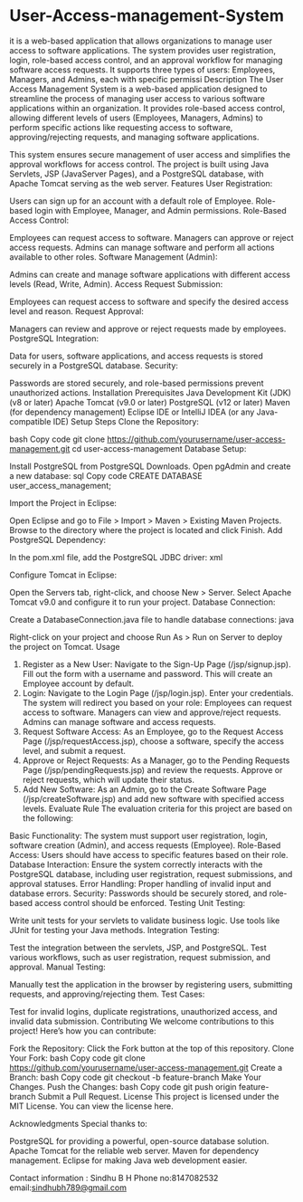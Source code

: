 # User-Access-management-System
it  is a web-based application that allows organizations to manage user access to software applications. The system provides user registration, login, role-based access control, and an approval workflow for managing software access requests. It supports three types of users: Employees, Managers, and Admins, each with specific permissi
Description
The User Access Management System is a web-based application designed to streamline the process of managing user access to various software applications within an organization. It provides role-based access control, allowing different levels of users (Employees, Managers, Admins) to perform specific actions like requesting access to software, approving/rejecting requests, and managing software applications.

This system ensures secure management of user access and simplifies the approval workflows for access control. The project is built using Java Servlets, JSP (JavaServer Pages), and a PostgreSQL database, with Apache Tomcat serving as the web server.
Features
User Registration:

Users can sign up for an account with a default role of Employee.
Role-based login with Employee, Manager, and Admin permissions.
Role-Based Access Control:

Employees can request access to software.
Managers can approve or reject access requests.
Admins can manage software and perform all actions available to other roles.
Software Management (Admin):

Admins can create and manage software applications with different access levels (Read, Write, Admin).
Access Request Submission:

Employees can request access to software and specify the desired access level and reason.
Request Approval:

Managers can review and approve or reject requests made by employees.
PostgreSQL Integration:

Data for users, software applications, and access requests is stored securely in a PostgreSQL database.
Security:

Passwords are stored securely, and role-based permissions prevent unauthorized actions.
Installation
Prerequisites
Java Development Kit (JDK) (v8 or later)
Apache Tomcat (v9.0 or later)
PostgreSQL (v12 or later)
Maven (for dependency management)
Eclipse IDE or IntelliJ IDEA (or any Java-compatible IDE)
Setup Steps
Clone the Repository:

bash
Copy code
git clone https://github.com/yourusername/user-access-management.git
cd user-access-management
Database Setup:

Install PostgreSQL from PostgreSQL Downloads.
Open pgAdmin and create a new database:
sql
Copy code
CREATE DATABASE user_access_management;

Import the Project in Eclipse:

Open Eclipse and go to File > Import > Maven > Existing Maven Projects.
Browse to the directory where the project is located and click Finish.
Add PostgreSQL Dependency:

In the pom.xml file, add the PostgreSQL JDBC driver:
xml

Configure Tomcat in Eclipse:

Open the Servers tab, right-click, and choose New > Server.
Select Apache Tomcat v9.0 and configure it to run your project.
Database Connection:

Create a DatabaseConnection.java file to handle database connections:
java

Right-click on your project and choose Run As > Run on Server to deploy the project on Tomcat.
Usage
1. Register as a New User:
Navigate to the Sign-Up Page (/jsp/signup.jsp).
Fill out the form with a username and password. This will create an Employee account by default.
2. Login:
Navigate to the Login Page (/jsp/login.jsp).
Enter your credentials. The system will redirect you based on your role:
Employees can request access to software.
Managers can view and approve/reject requests.
Admins can manage software and access requests.
3. Request Software Access:
As an Employee, go to the Request Access Page (/jsp/requestAccess.jsp), choose a software, specify the access level, and submit a request.
4. Approve or Reject Requests:
As a Manager, go to the Pending Requests Page (/jsp/pendingRequests.jsp) and review the requests.
Approve or reject requests, which will update their status.
5. Add New Software:
As an Admin, go to the Create Software Page (/jsp/createSoftware.jsp) and add new software with specified access levels.
Evaluate Rule
The evaluation criteria for this project are based on the following:

Basic Functionality: The system must support user registration, login, software creation (Admin), and access requests (Employee).
Role-Based Access: Users should have access to specific features based on their role.
Database Interaction: Ensure the system correctly interacts with the PostgreSQL database, including user registration, request submissions, and approval statuses.
Error Handling: Proper handling of invalid input and database errors.
Security: Passwords should be securely stored, and role-based access control should be enforced.
Testing
Unit Testing:

Write unit tests for your servlets to validate business logic.
Use tools like JUnit for testing your Java methods.
Integration Testing:

Test the integration between the servlets, JSP, and PostgreSQL.
Test various workflows, such as user registration, request submission, and approval.
Manual Testing:

Manually test the application in the browser by registering users, submitting requests, and approving/rejecting them.
Test Cases:

Test for invalid logins, duplicate registrations, unauthorized access, and invalid data submission.
Contributing
We welcome contributions to this project! Here’s how you can contribute:

Fork the Repository: Click the Fork button at the top of this repository.
Clone Your Fork:
bash
Copy code
git clone https://github.com/yourusername/user-access-management.git
Create a Branch:
bash
Copy code
git checkout -b feature-branch
Make Your Changes.
Push the Changes:
bash
Copy code
git push origin feature-branch
Submit a Pull Request.
License
This project is licensed under the MIT License. You can view the license here.

Acknowledgments
Special thanks to:

PostgreSQL for providing a powerful, open-source database solution.
Apache Tomcat for the reliable web server.
Maven for dependency management.
Eclipse for making Java web development easier.

Contact information : Sindhu B H
Phone no:8147082532
email:sindhubh789@gmail.com

